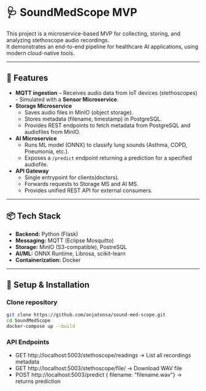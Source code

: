 # 🩺 SoundMedScope MVP

This project is a microservice-based MVP for collecting, storing, and analyzing stethoscope audio recordings.  
It demonstrates an end-to-end pipeline for healthcare AI applications, using modern cloud-native tools.

---

## 🚀 Features

- **MQTT ingestion** – Receives audio data from IoT devices (stethoscopes) - Simulated with a **Sensor Microservice**.  
- **Storage Microservice**  
  - Saves audio files in MinIO (object storage).  
  - Stores metadata (filename, timestamp) in PostgreSQL.  
  - Provides REST endpoints to fetch metadata from PostgreSQL and audiofiles from MinIO.  
- **AI Microservice**  
  - Runs ML model (ONNX) to classify lung sounds (Asthma, COPD, Pneumonia, etc.).  
  - Exposes a `/predict` endpoint returning a prediction for a specified audiofile.  
- **API Gateway**  
  - Single entrypoint for clients(doctors).  
  - Forwards requests to Storage MS and AI MS.  
  - Provides unified REST API for external consumers.  

---
## 📦 Tech Stack

- **Backend:** Python (Flask)  
- **Messaging:** MQTT (Eclipse Mosquitto)  
- **Storage:** MinIO (S3-compatible), PostreSQL 
- **AI/ML:** ONNX Runtime, Librosa, scikit-learn  
- **Containerization:** Docker 

---

## 🔧 Setup & Installation

### Clone repository
```bash
git clone https://github.com/anjatonsa/sound-med-scope.git
cd SoundMedScope
docker-compose up --build
```
### API Endpoints
- GET http://localhost:5003/stethoscope/readings → List all recordings metadata
- GET http://localhost:5003/stethoscope/file/<filename> → Download WAV file
- POST http://localhost:5003/predict { filename: "filename.wav"} → returns prediction





